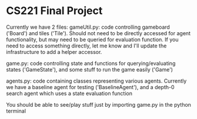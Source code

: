 # CS221 Final Project
Currently we have 2 files:
gameUtil.py: code controlling gameboard ('Board') and tiles ('Tile'). Should not need to be directly accessed for agent functionality, but may need to be queried for evaluation function. If you need to access something directly, let me know and I'll update the infrastructure to add a helper accessor.

game.py: code controlling state and functions for querying/evaluating states ('GameState'), and some stuff to run the game easily ('Game')

agents.py: code containing classes representing various agents. Currently we have a baseline agent for testing ('BaselineAgent'), and a depth-0 search agent which uses a state evaluation function

You should be able to see/play stuff just by importing game.py in the python terminal
